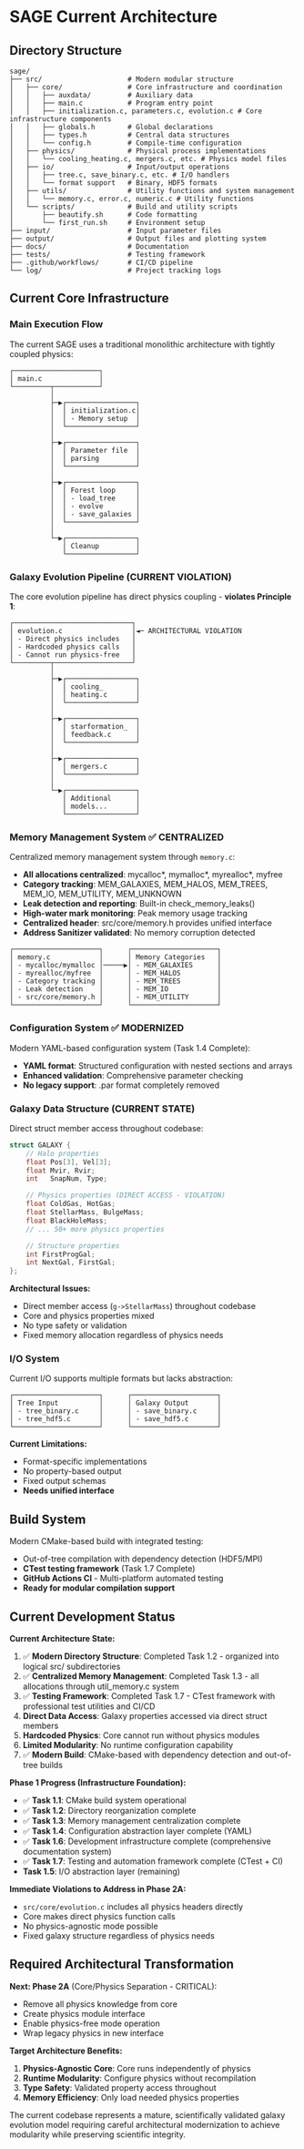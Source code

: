 <!-- Purpose: Snapshot of current codebase architecture -->
<!-- Update Rules:
- 1000-word limit!
- Overwrite outdated content
- Focus on active components
- Use UML-like text diagrams
-->

# SAGE Current Architecture

## Directory Structure
```
sage/
├── src/                     # Modern modular structure
│   ├── core/                # Core infrastructure and coordination
│   │   ├── auxdata/         # Auxiliary data
│   │   ├── main.c           # Program entry point
│   │   ├── initialization.c, parameters.c, evolution.c # Core infrastructure components
│   │   ├── globals.h        # Global declarations
│   │   ├── types.h          # Central data structures
│   │   └── config.h         # Compile-time configuration
│   ├── physics/             # Physical process implementations
│   │   └── cooling_heating.c, mergers.c, etc. # Physics model files
│   ├── io/                  # Input/output operations
│   │   ├── tree.c, save_binary.c, etc. # I/O handlers
│   │   └── format support   # Binary, HDF5 formats
│   ├── utils/               # Utility functions and system management
│   │   └── memory.c, error.c, numeric.c # Utility functions
│   └── scripts/             # Build and utility scripts
│       ├── beautify.sh      # Code formatting
│       └── first_run.sh     # Environment setup
├── input/                   # Input parameter files
├── output/                  # Output files and plotting system
├── docs/                    # Documentation
├── tests/                   # Testing framework
├── .github/workflows/       # CI/CD pipeline
└── log/                     # Project tracking logs
```

## Current Core Infrastructure

### Main Execution Flow
The current SAGE uses a traditional monolithic architecture with tightly coupled physics:

```
┌─────────────────────┐
│ main.c              │
└─────────┬───────────┘
          │
          ├─▶┌─────────────────┐
          │  │ initialization.c│
          │  │ - Memory setup  │
          │  └─────────────────┘
          │
          ├─▶┌─────────────────┐
          │  │ Parameter file  │
          │  │ parsing         │
          │  └─────────────────┘
          │
          ├─▶┌─────────────────┐
          │  │ Forest loop     │
          │  │ - load_tree     │
          │  │ - evolve        │
          │  │ - save_galaxies │
          │  └─────────────────┘
          │
          └─▶┌─────────────────┐
             │ Cleanup         │
             └─────────────────┘
```

### Galaxy Evolution Pipeline (CURRENT VIOLATION)
The core evolution pipeline has direct physics coupling - **violates Principle 1**:

```
┌─────────────────────────────┐
│ evolution.c                 │◄─ ARCHITECTURAL VIOLATION
│ - Direct physics includes   │
│ - Hardcoded physics calls   │
│ - Cannot run physics-free   │
└─────────┬───────────────────┘
          │
          ├─▶┌─────────────────┐
          │  │ cooling_        │
          │  │ heating.c       │
          │  └─────────────────┘
          │
          ├─▶┌─────────────────┐
          │  │ starformation_  │
          │  │ feedback.c      │
          │  └─────────────────┘
          │
          ├─▶┌─────────────────┐
          │  │ mergers.c       │
          │  └─────────────────┘
          │
          └─▶┌─────────────────┐
             │ Additional      │
             │ models...       │
             └─────────────────┘
```

### Memory Management System ✅ CENTRALIZED
Centralized memory management system through `memory.c`:
- **All allocations centralized**: mycalloc*, mymalloc*, myrealloc*, myfree
- **Category tracking**: MEM_GALAXIES, MEM_HALOS, MEM_TREES, MEM_IO, MEM_UTILITY, MEM_UNKNOWN
- **Leak detection and reporting**: Built-in check_memory_leaks()
- **High-water mark monitoring**: Peak memory usage tracking
- **Centralized header**: src/core/memory.h provides unified interface
- **Address Sanitizer validated**: No memory corruption detected

```
┌─────────────────────┐      ┌─────────────────────┐
│ memory.c            │      │ Memory Categories   │
│ - mycalloc/mymalloc │─────▶│ - MEM_GALAXIES      │
│ - myrealloc/myfree  │      │ - MEM_HALOS         │
│ - Category tracking │      │ - MEM_TREES         │
│ - Leak detection    │      │ - MEM_IO            │
│ - src/core/memory.h │      │ - MEM_UTILITY       │
└─────────────────────┘      └─────────────────────┘
```

### Configuration System ✅ MODERNIZED
Modern YAML-based configuration system (Task 1.4 Complete):
- **YAML format**: Structured configuration with nested sections and arrays
- **Enhanced validation**: Comprehensive parameter checking
- **No legacy support**: .par format completely removed

### Galaxy Data Structure (CURRENT STATE)
Direct struct member access throughout codebase:

```c
struct GALAXY {
    // Halo properties
    float Pos[3], Vel[3];
    float Mvir, Rvir;
    int   SnapNum, Type;

    // Physics properties (DIRECT ACCESS - VIOLATION)
    float ColdGas, HotGas;
    float StellarMass, BulgeMass;
    float BlackHoleMass;
    // ... 50+ more physics properties

    // Structure properties
    int FirstProgGal;
    int NextGal, FirstGal;
};
```

**Architectural Issues:**
- Direct member access (`g->StellarMass`) throughout codebase
- Core and physics properties mixed
- No type safety or validation
- Fixed memory allocation regardless of physics needs

### I/O System
Current I/O supports multiple formats but lacks abstraction:

```
┌─────────────────────┐      ┌─────────────────────┐
│ Tree Input          │      │ Galaxy Output       │
│ - tree_binary.c     │      │ - save_binary.c     │
│ - tree_hdf5.c       │      │ - save_hdf5.c       │
└─────────────────────┘      └─────────────────────┘
```

**Current Limitations:**
- Format-specific implementations
- No property-based output
- Fixed output schemas
- **Needs unified interface**

## Build System
Modern CMake-based build with integrated testing:
- Out-of-tree compilation with dependency detection (HDF5/MPI)
- **CTest testing framework** (Task 1.7 Complete)
- **GitHub Actions CI** - Multi-platform automated testing
- **Ready for modular compilation support**

## Current Development Status

**Current Architecture State:**
1. ✅ **Modern Directory Structure**: Completed Task 1.2 - organized into logical src/ subdirectories
2. ✅ **Centralized Memory Management**: Completed Task 1.3 - all allocations through util_memory.c system
3. ✅ **Testing Framework**: Completed Task 1.7 - CTest framework with professional test utilities and CI/CD
4. **Direct Data Access**: Galaxy properties accessed via direct struct members
5. **Hardcoded Physics**: Core cannot run without physics modules
6. **Limited Modularity**: No runtime configuration capability
7. ✅ **Modern Build**: CMake-based with dependency detection and out-of-tree builds

**Phase 1 Progress (Infrastructure Foundation):**
- ✅ **Task 1.1**: CMake build system operational
- ✅ **Task 1.2**: Directory reorganization complete
- ✅ **Task 1.3**: Memory management centralization complete
- ✅ **Task 1.4**: Configuration abstraction layer complete (YAML)
- ✅ **Task 1.6**: Development infrastructure complete (comprehensive documentation system)
- ✅ **Task 1.7**: Testing and automation framework complete (CTest + CI)
- **Task 1.5**: I/O abstraction layer (remaining)

**Immediate Violations to Address in Phase 2A:**
- `src/core/evolution.c` includes all physics headers directly
- Core makes direct physics function calls
- No physics-agnostic mode possible
- Fixed galaxy structure regardless of physics needs

## Required Architectural Transformation

**Next: Phase 2A** (Core/Physics Separation - CRITICAL):
- Remove all physics knowledge from core
- Create physics module interface
- Enable physics-free mode operation
- Wrap legacy physics in new interface

**Target Architecture Benefits:**
1. **Physics-Agnostic Core**: Core runs independently of physics
2. **Runtime Modularity**: Configure physics without recompilation
3. **Type Safety**: Validated property access throughout
4. **Memory Efficiency**: Only load needed physics properties

The current codebase represents a mature, scientifically validated galaxy evolution model requiring careful architectural modernization to achieve modularity while preserving scientific integrity.
